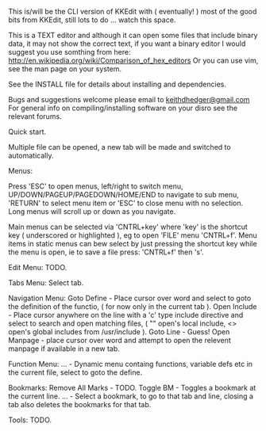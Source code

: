 This is/will be the CLI version of KKEdit with ( eventually! ) most of the good bits from KKEdit, still lots to do ... watch this space.


This is a TEXT editor and although it can open some files that include binary data, it may not show the correct text, if you want a binary editor I would suggest you use somthing from here:
http://en.wikipedia.org/wiki/Comparison_of_hex_editors
Or you can use vim, see the man page on your system.

See the INSTALL file for details about installing and dependencies.

Bugs and suggestions welcome please email to keithdhedger@gmail.com
For general info on compiling/installing software on your disro see the relevant forums.

Quick start.

Multiple file can be opened, a new tab will be made and switched to automatically.

Menus:

Press 'ESC' to open menus, left/right to switch menu, UP/DOWN/PAGEUP/PAGEDOWN/HOME/END to navigate to sub menu, 'RETURN' to select menu item or 'ESC' to close menu with no selection.
Long menus will scroll up or down as you navigate.

Main menus can be selected via 'CNTRL+key' where 'key' is the shortcut key ( underscored or highlighted ), eg to open 'FILE' menu 'CNTRL+f'.
Menu items in static menus can bew select by just pressing the shortcut key while the menu is open, ie to save a file press: 'CNTRL+f' then 's'.

Edit Menu:
TODO.

Tabs Menu:
Select tab.

Navigation Menu:
Goto Define - Place cursor over word and select to goto the definition of the functio, ( for now only in the current tab ).
Open Include - Place cursor anywhere on the line with a 'c' type include directive and select to search and open matching files, ( "" open's local include, <> open's global includes from /usr/include ).
Goto Line - Guess!
Open Manpage - place cursor over word and attempt to open the relevent manpage if available in a new tab.

Function Menu:
... - Dynamic menu containg functions, variable defs etc in the current file, select to goto the define.

Bookmarks:
Remove All Marks - TODO.
Toggle BM - Toggles a bookmark at the current line.
... - Select a bookmark, to go to that tab and line, closing a tab also deletes the bookmarks for that tab.

Tools:
TODO.









